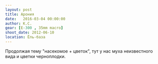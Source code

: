 ```yaml
---
layout: post
title: Арония
date:   2016-03-04 00:00:00
author: К.С.
gear: [E-300 , 35mm macro]
shoot_date: 2012-06-10
location: Ёль-база
---
```


Продолжая тему "насекомое + цветок", тут у нас муха неизвестного вида и цветки черноплодки.
